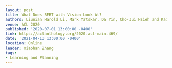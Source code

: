 ```yaml
---
layout: post
title: What Does BERT with Vision Look At?
authors: Liunian Harold Li, Mark Yatskar, Da Yin, Cho-Jui Hsieh and Kai-Wei Chang
venue: ACL 2020
published: '2020-07-01 13:00:00 -0400'
link: https://aclanthology.org/2020.acl-main.469/
date: '2021-04-13 13:00:00 -0400'
location: Online
leader: Xiaohan Zhang
tags:
- Learning and Planning
---
```

